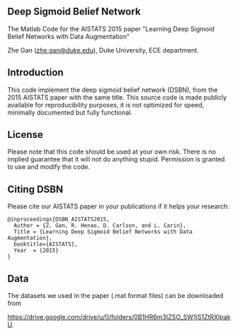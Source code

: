 ## Deep Sigmoid Belief Network

The Matlab Code for the AISTATS 2015 paper "Learning Deep Sigmoid Belief Networks with Data Augmentation"

Zhe Gan (zhe.gan@duke.edu), Duke University, ECE department.

## Introduction

This code implement the deep sigmoid belief network (DSBN), from the 2015 AISTATS paper with the same title.
This source code is made publicly available for reproducibility purposes, it is not optimized for speed, 
minimally documented but fully functional. 

## License

Please note that this code should be used at your own risk. There is no implied guarantee that it will
not do anything stupid. Permission is granted to use and modify the code.

## Citing DSBN

Please cite our AISTATS paper in your publications if it helps your research:

    @inproceedings{DSBN_AISTATS2015,
      Author = {Z. Gan, R. Henao, D. Carlson, and L. Carin},
      Title = {Learning Deep Sigmoid Belief Networks with Data Augmentation},
      booktitle={AISTATS},
      Year  = {2015}
    }
	
## Data

The datasets we used in the paper (.mat format files) can be downloaded from

https://drive.google.com/drive/u/0/folders/0B1HR6m3IZSO_SW1jS1ZtRXlpakU.


 



